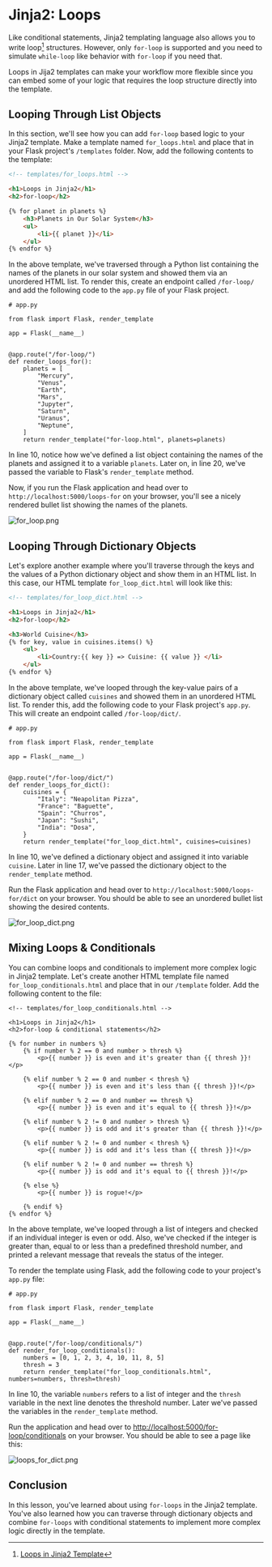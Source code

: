 # Jinja2: Loops

Like conditional statements, Jinja2 templating language also allows you to write loop[^loop-jinja2] structures. However, only `for-loop` is supported and you need to simulate `while-loop` like behavior with `for-loop` if you need that.

Loops in Jija2 templates can make your workflow more flexible since you can embed some of your logic that requires the loop structure directly into the template.

## Looping Through List Objects

In this section, we'll see how you can add `for-loop` based logic to your Jinja2 template. Make a template named `for_loops.html` and place that in your Flask project's `/templates` folder. Now, add the following contents to the template:

```html
<!-- templates/for_loops.html -->

<h1>Loops in Jinja2</h1>
<h2>for-loop</h2>

{% for planet in planets %}
    <h3>Planets in Our Solar System</h3>
    <ul>
        <li>{{ planet }}</li>
    </ul>
{% endfor %}
```

In the above template, we've traversed through a Python list containing the names of the planets in our solar system and showed them via an unordered HTML list. To render this, create an endpoint called `/for-loop/` and add the following code to the `app.py` file of your Flask project.

```python{10,21}
# app.py

from flask import Flask, render_template

app = Flask(__name__)


@app.route("/for-loop/")
def render_loops_for():
    planets = [
        "Mercury",
        "Venus",
        "Earth",
        "Mars",
        "Jupyter",
        "Saturn",
        "Uranus",
        "Neptune",
    ]
    return render_template("for-loop.html", planets=planets)
```

In line 10, notice how we've defined a list object containing the names of the planets and assigned it to a variable `planets`. Later on, in line 20, we've passed the variable to Flask's `render_template` method.

Now, if you run the Flask application and head over to `http://localhost:5000/loops-for` on your browser, you'll see a nicely rendered bullet list showing the names of the planets.

![for_loop.png](./assets/for_loop.png)

## Looping Through Dictionary Objects

Let's explore another example where you'll traverse through the keys and the values of a Python dictionary object and show them in an HTML list. In this case, our HTML template `for_loop_dict.html` will look like this:

```html
<!-- templates/for_loop_dict.html -->

<h1>Loops in Jinja2</h1>
<h2>for-loop</h2>

<h3>World Cuisine</h3>
{% for key, value in cuisines.items() %}
    <ul>
        <li>Country:{{ key }} => Cuisine: {{ value }} </li>
    </ul>
{% endfor %}
```

In the above template, we've looped through the key-value pairs of a dictionary object called `cuisines` and showed them in an unordered HTML list. To render this, add the following code to your Flask project's `app.py`. This will create an endpoint called `/for-loop/dict/`.

```python{10,18}
# app.py

from flask import Flask, render_template

app = Flask(__name__)


@app.route("/for-loop/dict/")
def render_loops_for_dict():
    cuisines = {
        "Italy": "Neapolitan Pizza",
        "France": "Baguette",
        "Spain": "Churros",
        "Japan": "Sushi",
        "India": "Dosa",
    }
    return render_template("for_loop_dict.html", cuisines=cuisines)
```

In line 10, we've defined a dictionary object and assigned it into variable `cuisine`. Later in line 17, we've passed the dictionary object to the `render_template` method.

Run the Flask application and head over to `http://localhost:5000/loops-for/dict` on your browser. You should be able to see an unordered bullet list showing the desired contents.

![for_loop_dict.png](./assets/for_loop_dict.png)

## Mixing Loops & Conditionals

You can combine loops and conditionals to implement more complex logic in Jinja2 template. Let's create another HTML template file named `for_loop_conditionals.html` and place that in our `/template` folder. Add the following content to the file:

```html{6,7,10,13,17,20,23,26}
<!-- templates/for_loop_conditionals.html -->

<h1>Loops in Jinja2</h1>
<h2>for-loop & conditional statements</h2>

{% for number in numbers %}
    {% if number % 2 == 0 and number > thresh %}
        <p>{{ number }} is even and it's greater than {{ thresh }}!</p>

    {% elif number % 2 == 0 and number < thresh %}
        <p>{{ number }} is even and it's less than {{ thresh }}!</p>

    {% elif number % 2 == 0 and number == thresh %}
        <p>{{ number }} is even and it's equal to {{ thresh }}!</p>

    {% elif number % 2 != 0 and number > thresh %}
        <p>{{ number }} is odd and it's greater than {{ thresh }}!</p>

    {% elif number % 2 != 0 and number < thresh %}
        <p>{{ number }} is odd and it's less than {{ thresh }}!</p>

    {% elif number % 2 != 0 and number == thresh %}
        <p>{{ number }} is odd and it's equal to {{ thresh }}!</p>

    {% else %}
        <p>{{ number }} is rogue!</p>

    {% endif %}
{% endfor %}
```

In the above template, we've looped through a list of integers and checked if an individual integer is even or odd. Also, we've checked if the integer is greater than, equal to or less than a predefined threshold number, and printed a relevant message that reveals the status of the integer.

To render the template using Flask, add the following code to your project's `app.py` file:

```python{10,11}
# app.py

from flask import Flask, render_template

app = Flask(__name__)


@app.route("/for-loop/conditionals/")
def render_for_loop_conditionals():
    numbers = [0, 1, 2, 3, 4, 10, 11, 8, 5]
    thresh = 3
    return render_template("for_loop_conditionals.html", numbers=numbers, thresh=thresh)
```

In line 10, the variable `numbers` refers to a list of integer and the `thresh` variable in the next line denotes the threshold number. Later we've passed the variables in the `render_template` method.

Run the application and head over to [http://localhost:5000/for-loop/conditionals](http://localhost:5000/for-loop/conditionals) on your browser. You should be able to see a page like this:

![loops_for_dict.png](./assets/for_loop_conditionals.png)

## Conclusion

In this lesson, you've learned about using `for-loops` in the Jinja2 template. You've also learned how you can traverse through dictionary objects and combine `for-loops` with conditional statements to implement more complex logic directly in the template.

[^loop-jinja2]: [Loops in Jinja2 Template](https://jinja.palletsprojects.com/en/2.11.x/templates/#for)
